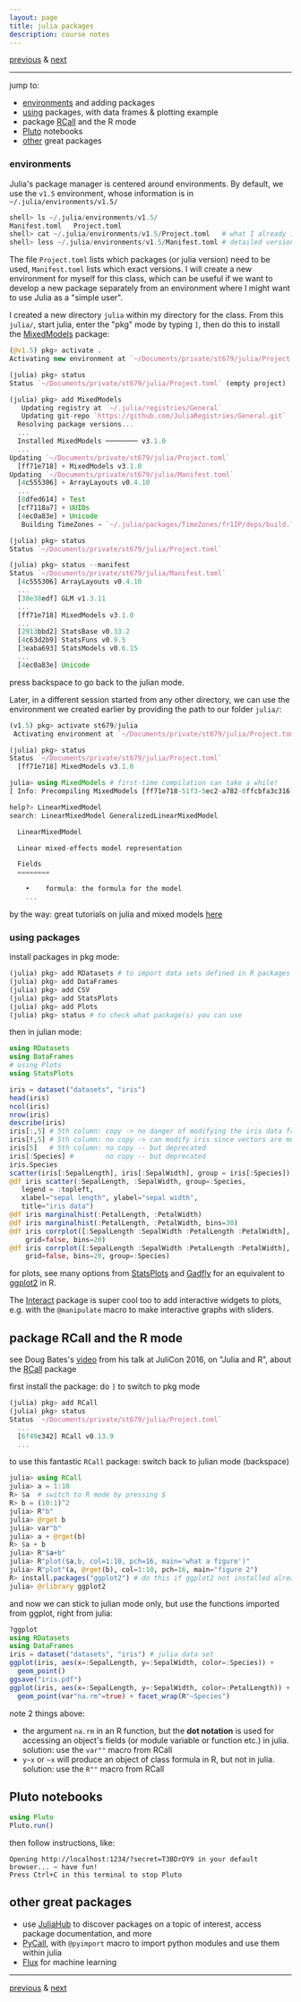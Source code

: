 ```yaml
---
layout: page
title: julia packages
description: course notes
---
```

[previous](notes1206.html) &
[next](notes1208.html)

---

jump to:
- [environments](#environments) and adding packages
- [using](#using-packages) packages, with data frames & plotting example
- package [RCall](#package-rcall-and-the-r-mode) and the R mode
- [Pluto](#pluto-notebooks) notebooks
- [other](#other-great-packages) great packages

### environments

Julia's package manager is centered around environments.
By default, we use the `v1.5` environment, whose information
is in `~/.julia/environments/v1.5/`

```julia
shell> ls ~/.julia/environments/v1.5/
Manifest.toml	Project.toml
shell> cat ~/.julia/environments/v1.5/Project.toml   # what I already installed
shell> less ~/.julia/environments/v1.5/Manifest.toml # detailed version info
```
The file `Project.toml` lists which packages (or julia version)
need to be used, `Manifest.toml` lists which exact versions.
I will create a new environment for myself for this class,
which can be useful if we want to develop a new package
separately from an environment where I might want to use Julia
as a "simple user".

I created a new directory `julia` within my directory
for the class. From this `julia/`, start julia, enter the
"pkg" mode by typing `]`, then do this to install the
[MixedModels](https://juliastats.org/MixedModels.jl/stable/) package:

```julia
(@v1.5) pkg> activate .
Activating new environment at `~/Documents/private/st679/julia/Project.toml`

(julia) pkg> status
Status `~/Documents/private/st679/julia/Project.toml` (empty project)

(julia) pkg> add MixedModels
   Updating registry at `~/.julia/registries/General`
   Updating git-repo `https://github.com/JuliaRegistries/General.git`
  Resolving package versions...
  ...
  Installed MixedModels ──────── v3.1.0
  ...
Updating `~/Documents/private/st679/julia/Project.toml`
  [ff71e718] + MixedModels v3.1.0
Updating `~/Documents/private/st679/julia/Manifest.toml`
  [4c555306] + ArrayLayouts v0.4.10
  ...
  [8dfed614] + Test
  [cf7118a7] + UUIDs
  [4ec0a83e] + Unicode
   Building TimeZones → `~/.julia/packages/TimeZones/fr1IP/deps/build.log`

(julia) pkg> status
Status `~/Documents/private/st679/julia/Project.toml`

(julia) pkg> status --manifest
Status `~/Documents/private/st679/julia/Manifest.toml`
  [4c555306] ArrayLayouts v0.4.10
  ...
  [38e38edf] GLM v1.3.11
  ...
  [ff71e718] MixedModels v3.1.0
  ...
  [2913bbd2] StatsBase v0.33.2
  [4c63d2b9] StatsFuns v0.9.5
  [3eaba693] StatsModels v0.6.15
  ...
  [4ec0a83e] Unicode
```

press backspace to go back to the julian mode.

Later, in a different session started from any other
directory, we can use the environment we created earlier
by providing the path to our folder `julia/`:

```julia
(v1.5) pkg> activate st679/julia
 Activating environment at `~/Documents/private/st679/julia/Project.toml`

(julia) pkg> status
Status `~/Documents/private/st679/julia/Project.toml`
  [ff71e718] MixedModels v3.1.0

julia> using MixedModels # first-time compilation can take a while!
[ Info: Precompiling MixedModels [ff71e718-51f3-5ec2-a782-8ffcbfa3c316]

help?> LinearMixedModel
search: LinearMixedModel GeneralizedLinearMixedModel

  LinearMixedModel

  Linear mixed-effects model representation

  Fields
  ========

    •    formula: the formula for the model
    ...
```

by the way: great tutorials on julia and mixed models
[here](https://repsychling.github.io/tutorial.html)

### using packages

install packages in pkg mode:
```julia
(julia) pkg> add RDatasets # to import data sets defined in R packages
(julia) pkg> add DataFrames
(julia) pkg> add CSV
(julia) pkg> add StatsPlots
(julia) pkg> add Plots
(julia) pkg> status # to check what package(s) you can use
```

then in julian mode:
```julia
using RDatasets
using DataFrames
# using Plots
using StatsPlots

iris = dataset("datasets", "iris")
head(iris)
ncol(iris)
nrow(iris)
describe(iris)
iris[:,5] # 5th column: copy -> no danger of modifying the iris data frame
iris[!,5] # 5th column: no copy -> can modify iris since vectors are mutable
iris[5]   # 5th column: no copy -- but deprecated
iris[:Species] #        no copy -- but deprecated
iris.Species
scatter(iris[:SepalLength], iris[:SepalWidth], group = iris[:Species])
@df iris scatter(:SepalLength, :SepalWidth, group=:Species,
   legend = :topleft,
   xlabel="sepal length", ylabel="sepal width",
   title="iris data")
@df iris marginalhist(:PetalLength, :PetalWidth)
@df iris marginalhist(:PetalLength, :PetalWidth, bins=30)
@df iris corrplot([:SepalLength :SepalWidth :PetalLength :PetalWidth],
    grid=false, bins=20)
@df iris corrplot([:SepalLength :SepalWidth :PetalLength :PetalWidth],
    grid=false, bins=20, group=:Species)
```

for plots, see many options from
[StatsPlots](https://github.com/JuliaPlots/StatPlots.jl)
and
[Gadfly](http://gadflyjl.org/stable/)
for an equivalent to [ggplot2](https://ggplot2.tidyverse.org) in R.

The [Interact](https://github.com/JuliaGizmos/Interact.jl)
package is super cool too to add interactive widgets to plots,
e.g. with the `@manipulate` macro to make interactive graphs with sliders.

<!--
(first `add Interact` and `add Blink`):
using Interact
using Blink
w = Window()
body!(w, dataviewer(iris))
-->

<!-- with Gadfly:
plot(iris, x=:SepalLength, y=:SepalWidth, color=:Species, Geom.point)
plot(iris, x=:SepalLength, y=:SepalWidth, color=:Species,
     label= :Species, Geom.point, Geom.label)
-->

## package RCall and the R mode

see Doug Bates's
[video](https://youtu.be/oOd3JnEm3c8?list=PLP8iPy9hna6SQPwZUDtAM59-wPzCPyD_S)
from his talk at JuliCon 2016, on "Julia and R",
about the
[RCall](https://github.com/JuliaInterop/RCall.jl) package

first install the package: do `]` to switch to pkg mode

```julia
(julia) pkg> add RCall
(julia) pkg> status
Status `~/Documents/private/st679/julia/Project.toml`
  ...
  [6f49c342] RCall v0.13.9
  ...
```

to use this fantastic `RCall` package:
switch back to julian mode (backspace)

```julia
julia> using RCall
julia> a = 1:10
R> $a  # switch to R mode by pressing $
R> b = (10:1)^2
julia> R"b"
julia> @rget b
julia> var"b"
julia> a + @rget(b)
R> $a + b
julia> R"$a+b"
julia> R"plot($a,b, col=1:10, pch=16, main='what a figure')"
julia> R"plot"(a, @rget(b), col=1:10, pch=16, main="figure 2")
R> install.packages("ggplot2") # do this if ggplot2 not installed already
julia> @rlibrary ggplot2
```

and now we can stick to julian mode only, but use the
functions imported from ggplot, right from julia:

```julia
?ggplot
using RDatasets
using DataFrames
iris = dataset("datasets", "iris") # julia data set
ggplot(iris, aes(x=:SepalLength, y=:SepalWidth, color=:Species)) +
  geom_point()
ggsave("iris.pdf")
ggplot(iris, aes(x=:SepalLength, y=:SepalWidth, color=:PetalLength)) +
  geom_point(var"na.rm"=true) + facet_wrap(R"~Species")
```

note 2 things above:
- the argument `na.rm` in an R function,
  but the **dot notation** is used for accessing an object's fields
  (or module variable or function etc.) in julia.
  solution: use the `var""` macro from RCall
- `y~x` or `~x` will produce an object of class formula in R,
  but not in julia. solution: use the `R""` macro from RCall

## Pluto notebooks

```julia
using Pluto
Pluto.run()
```

then follow instructions, like:

    Opening http://localhost:1234/?secret=T3BDrOY9 in your default browser... ~ have fun!
    Press Ctrl+C in this terminal to stop Pluto

## other great packages

- use [JuliaHub](https://juliahub.com/ui/Packages) to discover
  packages on a topic of interest, access package documentation,
  and more
- [PyCall](https://github.com/JuliaPy/PyCall.jl), with `@pyimport` macro
  to import python modules and use them within julia
- [Flux](https://fluxml.ai/Flux.jl/stable/) for machine learning

---
[previous](notes1206.html) &
[next](notes1208.html)
